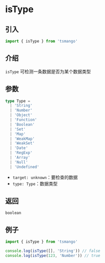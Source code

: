 # isType

## 引入

```ts
import { isType } from 'tsmango'
```

## 介绍

`isType` 可检测一条数据是否为某个数据类型

## 参数

```ts
type Type =
  | 'String'
  | 'Number'
  | 'Object'
  | 'Function'
  | 'Boolean'
  | 'Set'
  | 'Map'
  | 'WeakMap'
  | 'WeakSet'
  | 'Date'
  | 'RegExp'
  | 'Array'
  | 'Null'
  | 'Undefined'
```

- `target: unknown`：要检查的数据
- `type: Type`：数据类型

## 返回

`boolean`

## 例子

```ts
import { isType } from 'tsmango'

console.log(isType([], 'String')) // false
console.log(isType(123, 'Number')) // true
```
